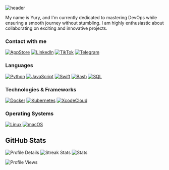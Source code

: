 ![header](https://capsule-render.vercel.app/api?type=waving&color=gradient&height=256&section=header&text=Hello%20World!&fontSize=70&animation=fadeIn&fontAlignY=38&desc=Welcome%20to%20my%20GitHub%20profile!%20Put%20stars,%20fork%20and%20contribute!&descAlignY=51&descAlign=62)

My name is Yury, and I'm currently dedicated to mastering DevOps while ensuring a smooth journey without stumbling. I am highly enthusiastic about collaborating on exciting and innovative projects. 

### Contact with me
[![AppStore](https://img.shields.io/badge/AppStore-blue?style=flat-square&logo=appstore)](https://apps.apple.com/kz/developer/yury-mid/id1694035363)
[![LinkedIn](https://img.shields.io/badge/LinkedIn-blue?style=flat-square&logo=linkedin)](https://www.linkedin.com/in/pieceowater)
[![TikTok](https://img.shields.io/badge/TikTok-blue?style=flat-square&logo=tiktok)](https://www.tiktok.com/@yurymid)
[![Telegram](https://img.shields.io/badge/Telegram-blue?style=flat-square&logo=telegram)](https://t.me/yury_mid)
### Languages
[![Python](https://img.shields.io/badge/python-black?style=for-the-badge&logo=python)](https://github.com/pieceowater)
[![JavaScript](https://img.shields.io/badge/javascript-black?style=for-the-badge&logo=javascript)](https://github.com/pieceowater)
[![Swift](https://img.shields.io/badge/swift-black?style=for-the-badge&logo=swift)](https://github.com/pieceowater)
[![Bash](https://img.shields.io/badge/bash-black?style=for-the-badge&logo=gnu-bash&logoColor=white)](https://github.com/pieceowater)
[![SQL](https://img.shields.io/badge/sql-black?style=for-the-badge&logo=postgresql)](https://github.com/pieceowater)

### Technologies & Frameworks
[![Docker](https://img.shields.io/badge/docker-black?style=for-the-badge&logo=docker)]()
[![Kubernetes](https://img.shields.io/badge/kubernetes-black?style=for-the-badge&logo=kubernetes)]()
[![XcodeCloud](https://img.shields.io/badge/XcodeCloud-black?style=for-the-badge&logo=xcode)]()

### Operating Systems
[![Linux](https://img.shields.io/badge/linux-black?style=for-the-badge&logo=Linux)](https://github.com/pieceowater)
[![macOS](https://img.shields.io/badge/macos-black?style=for-the-badge&logo=Apple)](https://github.com/pieceowater)

## GitHub Stats 

![Profile Details](http://github-profile-summary-cards.vercel.app/api/cards/profile-details?username=pieceowater&theme=transparent)
![Streak Stats](https://github-readme-streak-stats.herokuapp.com/?user=pieceowater&hide_border=true&card_width=338&theme=transparent)
![Stats](http://github-profile-summary-cards.vercel.app/api/cards/stats?username=pieceowater&theme=transparent)

![Profile Views](https://komarev.com/ghpvc/?username=pieceowater&color=blue&style=flat)
